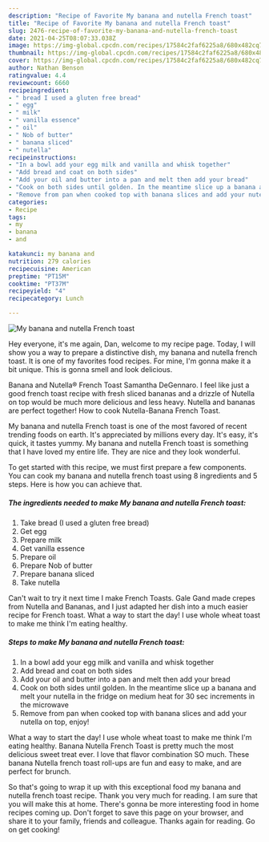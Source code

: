 ```yaml
---
description: "Recipe of Favorite My banana and nutella French toast"
title: "Recipe of Favorite My banana and nutella French toast"
slug: 2476-recipe-of-favorite-my-banana-and-nutella-french-toast
date: 2021-04-25T08:07:33.038Z
image: https://img-global.cpcdn.com/recipes/17584c2faf6225a8/680x482cq70/my-banana-and-nutella-french-toast-recipe-main-photo.jpg
thumbnail: https://img-global.cpcdn.com/recipes/17584c2faf6225a8/680x482cq70/my-banana-and-nutella-french-toast-recipe-main-photo.jpg
cover: https://img-global.cpcdn.com/recipes/17584c2faf6225a8/680x482cq70/my-banana-and-nutella-french-toast-recipe-main-photo.jpg
author: Nathan Benson
ratingvalue: 4.4
reviewcount: 6660
recipeingredient:
- " bread I used a gluten free bread"
- " egg"
- " milk"
- " vanilla essence"
- " oil"
- " Nob of butter"
- " banana sliced"
- " nutella"
recipeinstructions:
- "In a bowl add your egg milk and vanilla and whisk together"
- "Add bread and coat on both sides"
- "Add your oil and butter into a pan and melt then add your bread"
- "Cook on both sides until golden. In the meantime slice up a banana and melt your nutella in the fridge on medium heat for 30 sec increments in the microwave"
- "Remove from pan when cooked top with banana slices and add your nutella on top, enjoy!"
categories:
- Recipe
tags:
- my
- banana
- and

katakunci: my banana and 
nutrition: 279 calories
recipecuisine: American
preptime: "PT15M"
cooktime: "PT37M"
recipeyield: "4"
recipecategory: Lunch

---
```



![My banana and nutella French toast](https://img-global.cpcdn.com/recipes/17584c2faf6225a8/680x482cq70/my-banana-and-nutella-french-toast-recipe-main-photo.jpg)

Hey everyone, it's me again, Dan, welcome to my recipe page. Today, I will show you a way to prepare a distinctive dish, my banana and nutella french toast. It is one of my favorites food recipes. For mine, I'm gonna make it a bit unique. This is gonna smell and look delicious.

Banana and Nutella® French Toast Samantha DeGennaro. I feel like just a good french toast recipe with fresh sliced bananas and a drizzle of Nutella on top would be much more delicious and less heavy. Nutella and bananas are perfect together! How to cook Nutella-Banana French Toast.

My banana and nutella French toast is one of the most favored of recent trending foods on earth. It's appreciated by millions every day. It's easy, it's quick, it tastes yummy. My banana and nutella French toast is something that I have loved my entire life. They are nice and they look wonderful.


To get started with this recipe, we must first prepare a few components. You can cook my banana and nutella french toast using 8 ingredients and 5 steps. Here is how you can achieve that.

<!--inarticleads1-->

##### The ingredients needed to make My banana and nutella French toast:

1. Take  bread (I used a gluten free bread)
1. Get  egg
1. Prepare  milk
1. Get  vanilla essence
1. Prepare  oil
1. Prepare  Nob of butter
1. Prepare  banana sliced
1. Take  nutella


Can&#39;t wait to try it next time I make French Toasts. Gale Gand made crepes from Nutella and Bananas, and I just adapted her dish into a much easier recipe for French toast. What a way to start the day! I use whole wheat toast to make me think I&#39;m eating healthy. 

<!--inarticleads2-->

##### Steps to make My banana and nutella French toast:

1. In a bowl add your egg milk and vanilla and whisk together
1. Add bread and coat on both sides
1. Add your oil and butter into a pan and melt then add your bread
1. Cook on both sides until golden. In the meantime slice up a banana and melt your nutella in the fridge on medium heat for 30 sec increments in the microwave
1. Remove from pan when cooked top with banana slices and add your nutella on top, enjoy!


What a way to start the day! I use whole wheat toast to make me think I&#39;m eating healthy. Banana Nutella French Toast is pretty much the most delicious sweet treat ever. I love that flavor combination SO much. These banana Nutella french toast roll-ups are fun and easy to make, and are perfect for brunch. 

So that's going to wrap it up with this exceptional food my banana and nutella french toast recipe. Thank you very much for reading. I am sure that you will make this at home. There's gonna be more interesting food in home recipes coming up. Don't forget to save this page on your browser, and share it to your family, friends and colleague. Thanks again for reading. Go on get cooking!
